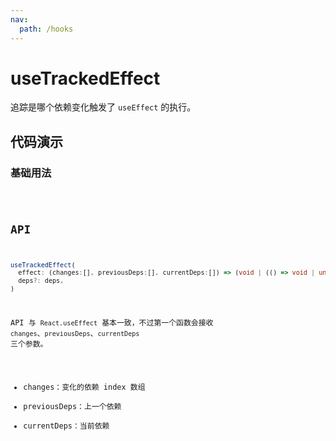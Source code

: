 ```yaml
---
nav:
  path: /hooks
---
```


# useTrackedEffect

追踪是哪个依赖变化触发了 `useEffect` 的执行。

## 代码演示

### 基础用法

<code src="./demo/demo1.tsx" />

## API

```typescript
useTrackedEffect(
  effect: (changes:[], previousDeps:[], currentDeps:[]) => (void | (() => void | undefined)),
  deps?: deps,
)
```

API 与 `React.useEffect` 基本一致，不过第一个函数会接收 `changes`、`previousDeps`、`currentDeps` 三个参数。

* changes：变化的依赖 index 数组
* previousDeps：上一个依赖
* currentDeps：当前依赖